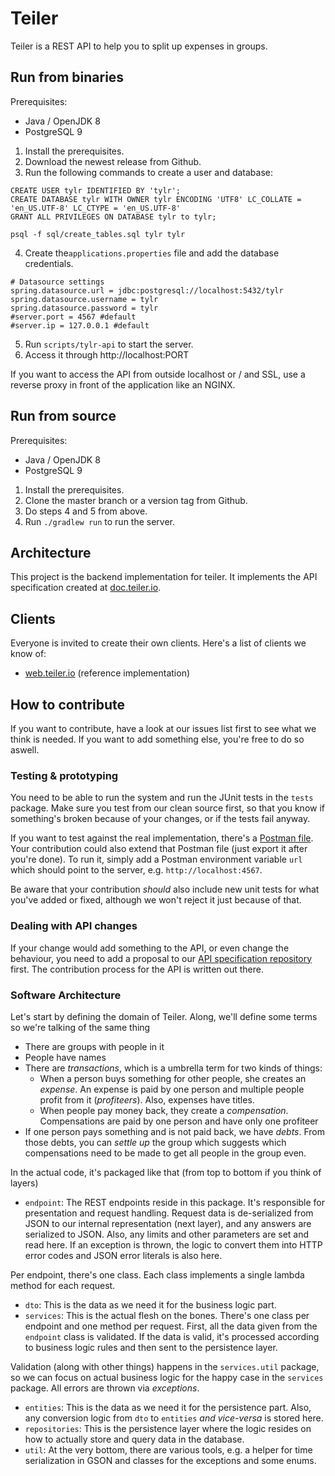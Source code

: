 # Teiler
Teiler is a REST API to help you to split up expenses in groups.

## Run from binaries

Prerequisites:
 
 - Java / OpenJDK 8
 - PostgreSQL 9
 
1. Install the prerequisites.
2. Download the newest release from Github.
3. Run the following commands to create a user and database:

````
CREATE USER tylr IDENTIFIED BY 'tylr';
CREATE DATABASE tylr WITH OWNER tylr ENCODING 'UTF8' LC_COLLATE = 'en_US.UTF-8' LC_CTYPE = 'en_US.UTF-8'
GRANT ALL PRIVILEGES ON DATABASE tylr to tylr;
````

````
psql -f sql/create_tables.sql tylr tylr
````

4. Create the`applications.properties` file and add the database credentials.

````
# Datasource settings
spring.datasource.url = jdbc:postgresql://localhost:5432/tylr
spring.datasource.username = tylr
spring.datasource.password = tylr
#server.port = 4567 #default
#server.ip = 127.0.0.1 #default
````

5. Run `scripts/tylr-api` to start the server.
6. Access it through http://localhost:PORT

If you want to access the API from outside localhost or / and SSL, use a reverse proxy in front of the application like an NGINX.

## Run from source

Prerequisites:
 
 - Java / OpenJDK 8
 - PostgreSQL 9
 
1. Install the prerequisites.
2. Clone the master branch or a version tag from Github.
3. Do steps 4 and 5 from above.
4. Run `./gradlew run` to run the server.

## Architecture

This project is the backend implementation for teiler. It implements the API specification created at [doc.teiler.io](https://github.com/teiler/doc.teiler.io).

## Clients

Everyone is invited to create their own clients. Here's a list of clients we know of:

* [web.teiler.io](https://github.com/teiler/web.teiler.io) (reference implementation)

## How to contribute

If you want to contribute, have a look at our issues list first to see what we think is needed. If you want to add something else, you're free to do so aswell.

### Testing & prototyping

You need to be able to run the system and run the JUnit tests in the `tests` package. Make sure you test from our clean source first, so that you know if something's broken because of your changes, or if the tests fail anyway.

If you want to test against the real implementation, there's a [Postman file](https://github.com/teiler/api.teiler.io/blob/master/src/main/resources/postman/Postman.json). Your contribution could also extend that Postman file (just export it after you're done). To run it, simply add a Postman environment variable `url` which should point to the server, e.g. `http://localhost:4567`.

Be aware that your contribution *should* also include new unit tests for what you've added or fixed, although we won't reject it just because of that.

### Dealing with API changes

If your change would add something to the API, or even change the behaviour, you need to add a proposal to our [API specification repository](https://github.com/teiler/doc.teiler.io) first. The contribution process for the API is written out there.

### Software Architecture

Let's start by defining the domain of Teiler. Along, we'll define some terms so we're talking of the same thing

* There are groups with people in it
* People have names
* There are *transactions*, which is a umbrella term for two kinds of things:
  * When a person buys something for other people, she creates an *expense*. An expense is paid by one person and multiple people profit from it (*profiteers*). Also, expenses have titles.
  * When people pay money back, they create a *compensation*. Compensations are paid by one person and have only one profiteer
* If one person pays something and is not paid back, we have *debts*. From those debts, you can *settle up* the group which suggests which compensations need to be made to get all people in the group even.

In the actual code, it's packaged like that (from top to bottom if you think of layers)

* `endpoint`: The REST endpoints reside in this package. It's responsible for presentation and request handling. Request data is de-serialized from JSON to our internal representation (next layer), and any answers are serialized to JSON. Also, any limits and other parameters are set and read here. If an exception is thrown, the logic to convert them into HTTP error codes and JSON error literals is also here. 

Per endpoint, there's one class. Each class implements a single lambda method for each request.

* `dto`: This is the data as we need it for the business logic part.
* `services`: This is the actual flesh on the bones. There's one class per endpoint and one method per request. First, all the data given from the `endpoint` class is validated. If the data is valid, it's processed according to business logic rules and then sent to the persistence layer. 

Validation (along with other things) happens in the `services.util` package, so we can focus on actual business logic for the happy case in the `services` package. All errors are thrown via *exceptions*.

* `entities`: This is the data as we need it for the persistence part. Also, any conversion logic from `dto` to `entities` *and vice-versa* is stored here.
* `repositories`: This is the persistence layer where the logic resides on how to actually store and query data in the database. 
* `util`: At the very bottom, there are various tools, e.g. a helper for time serialization in GSON and classes for the exceptions and some enums.
